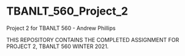 # TBANLT_560_Project_2
Project 2 for TBANLT 560 - Andrew Phillips

THIS REPOSITORY CONTAINS THE COMPLETED ASSIGNMENT FOR PROJECT 2, TBANLT 560 WINTER 2021.
